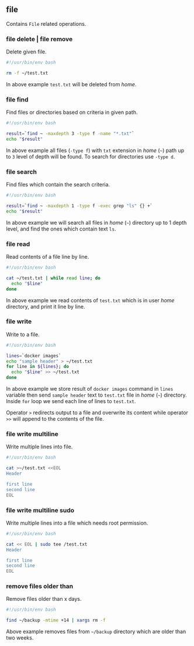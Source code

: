 ## file

Contains `File` related operations.

### file delete | file remove

Delete given file.

```bash
#!/usr/bin/env bash

rm -f ~/test.txt
```

In above example `test.txt` will be deleted from *home*.

### file find

Find files or directories based on criteria in given path.

```bash
#!/usr/bin/env bash

result=`find ~ -maxdepth 3 -type f -name "*.txt"`
echo "$result"
```

In above example all files (`-type f`) with `txt` extension in *home* (`~`) path up to `3` level of depth will be found. To search for directories use `-type d`.

### file search

Find files which contain the search criteria.

```bash
#!/usr/bin/env bash

result=`find ~ -maxdepth 1 -type f -exec grep "ls" {} +`
echo "$result"
```

In above example we will search all files in *home* (`~`) directory up to 1 depth level, and find the ones which contain text `ls`.

### file read

Read contents of a file line by line.

```bash
#!/usr/bin/env bash

cat ~/test.txt | while read line; do
  echo "$line"
done
```

In above example we read contents of `test.txt` which is in user *home* directory, and print it line by line.

### file write

Write to a file.

```bash
#!/usr/bin/env bash

lines=`docker images`
echo "sample header" > ~/test.txt
for line in ${lines}; do
  echo "$line" >> ~/test.txt
done
```

In above example we store result of `docker images` command in `lines` variable then send `sample header` text to `test.txt` file in *home* (`~`) directory. Inside `for` loop we send each line of lines to `test.txt`.

Operator `>` redirects output to a file and overwrite its content while operator `>>` will append to the contents of the file.

### file write multiline

Write multiple lines into file.

```bash
#!/usr/bin/env bash

cat >~/test.txt <<EOL
Header

first line
second line
EOL
```

### file write multiline sudo

Write multiple lines into a file which needs root permission.

```bash
#!/usr/bin/env bash

cat << EOL | sudo tee /test.txt
Header

first line
second line
EOL
```

### remove files older than

Remove files older than x days.

```bash
#!/usr/bin/env bash

find ~/backup -mtime +14 | xargs rm -f
```

Above example removes files from `~/backup` directory which are older than two weeks.
